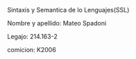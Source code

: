 Sintaxis y Semantica de lo Lenguajes(SSL)

Nombre y apellido: Mateo Spadoni 

Legajo: 214.163-2

comicion: K2006
